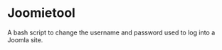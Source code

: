 Joomietool
==========

A bash script to change the username and password used  to log into a Joomla site.
